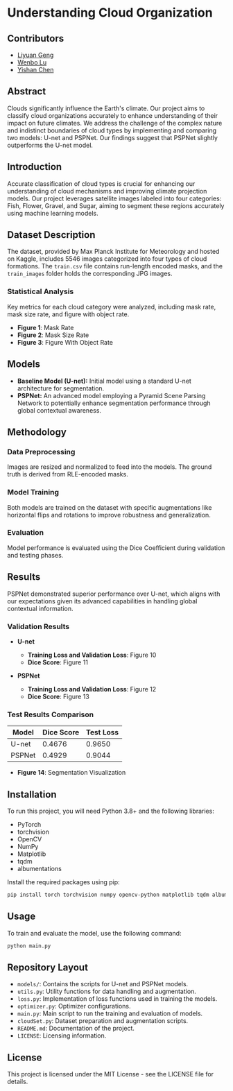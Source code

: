 # Understanding Cloud Organization

## Contributors

- [Liyuan Geng](mailto:lg3490@nyu.edu)
- [Wenbo Lu](mailto:wl2707@nyu.edu)
- [Yishan Chen](mailto:yc5046@nyu.edu)

## Abstract

Clouds significantly influence the Earth's climate. Our project aims to classify cloud organizations accurately to enhance understanding of their impact on future climates. We address the challenge of the complex nature and indistinct boundaries of cloud types by implementing and comparing two models: U-net and PSPNet. Our findings suggest that PSPNet slightly outperforms the U-net model.

## Introduction

Accurate classification of cloud types is crucial for enhancing our understanding of cloud mechanisms and improving climate projection models. Our project leverages satellite images labeled into four categories: Fish, Flower, Gravel, and Sugar, aiming to segment these regions accurately using machine learning models.

## Dataset Description

The dataset, provided by Max Planck Institute for Meteorology and hosted on Kaggle, includes 5546 images categorized into four types of cloud formations. The `train.csv` file contains run-length encoded masks, and the `train_images` folder holds the corresponding JPG images.

### Statistical Analysis

Key metrics for each cloud category were analyzed, including mask rate, mask size rate, and figure with object rate.

- **Figure 1**: Mask Rate
- **Figure 2**: Mask Size Rate
- **Figure 3**: Figure With Object Rate

## Models

- **Baseline Model (U-net):** Initial model using a standard U-net architecture for segmentation.
- **PSPNet:** An advanced model employing a Pyramid Scene Parsing Network to potentially enhance segmentation performance through global contextual awareness.

## Methodology

### Data Preprocessing
Images are resized and normalized to feed into the models. The ground truth is derived from RLE-encoded masks.

### Model Training
Both models are trained on the dataset with specific augmentations like horizontal flips and rotations to improve robustness and generalization.

### Evaluation
Model performance is evaluated using the Dice Coefficient during validation and testing phases.

## Results

PSPNet demonstrated superior performance over U-net, which aligns with our expectations given its advanced capabilities in handling global contextual information.

### Validation Results

- **U-net**
  - **Training Loss and Validation Loss**: Figure 10
  - **Dice Score**: Figure 11

- **PSPNet**
  - **Training Loss and Validation Loss**: Figure 12
  - **Dice Score**: Figure 13

### Test Results Comparison

| Model  | Dice Score       | Test Loss        |
|--------|------------------|------------------|
| U-net  | 0.4676           | 0.9650           |
| PSPNet | 0.4929           | 0.9044           |

- **Figure 14**: Segmentation Visualization

## Installation

To run this project, you will need Python 3.8+ and the following libraries:
- PyTorch
- torchvision
- OpenCV
- NumPy
- Matplotlib
- tqdm
- albumentations

Install the required packages using pip:

```bash
pip install torch torchvision numpy opencv-python matplotlib tqdm albumentations
```

## Usage

To train and evaluate the model, use the following command:

```bash
python main.py
```

## Repository Layout

- `models/`: Contains the scripts for U-net and PSPNet models.
- `utils.py`: Utility functions for data handling and augmentation.
- `loss.py`: Implementation of loss functions used in training the models.
- `optimizer.py`: Optimizer configurations.
- `main.py`: Main script to run the training and evaluation of models.
- `cloudSet.py`: Dataset preparation and augmentation scripts.
- `README.md`: Documentation of the project.
- `LICENSE`: Licensing information.

## License

This project is licensed under the MIT License - see the LICENSE file for details.
